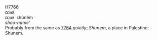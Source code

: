 <body>
  <p>H7766<br>  שׁוּנם  <br> שׁוּנֵם  ‎  shûnêm  <br><i>shoo-name‘ </i><br>Probably from the same as <a href="h7764.htm">7764</a>  <i>quietly</i>; <i>Shunem</i>, a place in Palestine: - Shunem.<br></p>
 </body>